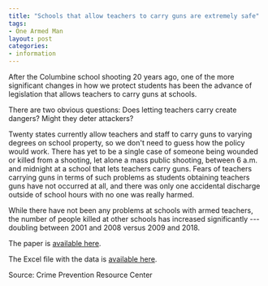 ```yaml
---
title: "Schools that allow teachers to carry guns are extremely safe"
tags:
- One Armed Man
layout: post
categories:
- information
---
```


After the Columbine school shooting 20 years ago, one of the more significant changes in how we protect students has been the advance of legislation that allows teachers to carry guns at schools.

There are two obvious questions: Does letting teachers carry create dangers? Might they deter attackers?

Twenty states currently allow teachers and staff to carry guns to varying degrees on school property, so we don't need to guess how the policy would work. There has yet to be a single case of someone being wounded or killed from a shooting, let alone a mass public shooting, between 6 a.m. and midnight at a school that lets teachers carry guns. Fears of teachers carrying guns in terms of such problems as students obtaining teachers guns have not occurred at all, and there was only one accidental discharge outside of school hours with no one was really harmed.

While there have not been any problems at schools with armed teachers, the number of people killed at other schools has increased significantly --- doubling between 2001 and 2008 versus 2009 and 2018.

The paper is [available here](https://ssrn.com/abstract=3377801).

The Excel file with the data is [available here](https://crimeresearch.org/wp-content/uploads/2019/04/School-Shootings-2000-2018_20190418.xlsx.zip).

Source: Crime Prevention Resource Center